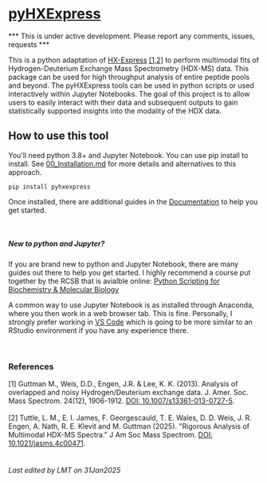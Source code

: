 # [pyHXExpress](https://github.com/tuttlelm/pyHXExpress)

*** This is under active development. Please report any comments, issues, requests *** 

This is a python adaptation of [HX-Express](https://www.hxms.com/HXExpress/) [[1,2]](#1) to perform multimodal fits of Hydrogen-Deuterium Exchange Mass Spectrometry (HDX-MS) data. This package can be used for high throughput analysis of entire peptide pools and beyond. The pyHXExpress tools can be used in python scripts or used interactively within Jupyter Notebooks. The goal of this project is to allow users to easily interact with their data and subsequent outputs to gain statistically supported insights into the modality of the HDX data. 

## How to use this tool

You'll need python 3.8+ and Jupyter Notebook. You can use pip install to install. See [00_Installation.md](Documentation/00_Installation.md) for more details and alternatives to this approach.


    pip install pyhxexpress


Once installed, there are additional guides in the [Documentation](Documentation/01_Overview.md) to help you get started.

<br>

##### New to python and Jupyter?
If you are brand new to python and Jupyter Notebook, there are many guides out there to help you get started. I highly recommend a course put together by the RCSB that is avialble online: [Python Scripting for Biochemistry & Molecular Biology](https://pdb101.rcsb.org/train/training-events/python)

A common way to use Jupyter Notebook is as installed through Anaconda, where you then work in a web browser tab. This is fine. Personally, I strongly prefer working in [VS Code](https://code.visualstudio.com/docs/datascience/jupyter-notebooks) which is going to be more similar to an RStudio environment if you have any experience there.  

<br>

### References
<a id="1">[1]</a> 
Guttman M., Weis, D.D., Engen, J.R. & Lee, K. K. (2013).
Analysis of overlapped and noisy Hydrogen/Deuterium exchange data.  J. Amer. Soc. Mass Spectrom. 24(12), 1906-1912.
[DOI: 10.1007/s13361-013-0727-5](https://pubs.acs.org/doi/10.1007/s13361-013-0727-5).
<br><br>
<a id="2">[2]</a> 
Tuttle, L. M., E. I. James, F. Georgescauld, T. E. Wales, D. D. Weis, J. R. Engen, A. Nath, R. E. Klevit and M. Guttman (2025). 
"Rigorous Analysis of Multimodal HDX-MS Spectra." J Am Soc Mass Spectrom.
[DOI: 10.1021/jasms.4c00471](https://pubs.acs.org/doi/10.1021/jasms.4c00471).
<br><br>

###### Last edited by LMT on 31Jan2025
